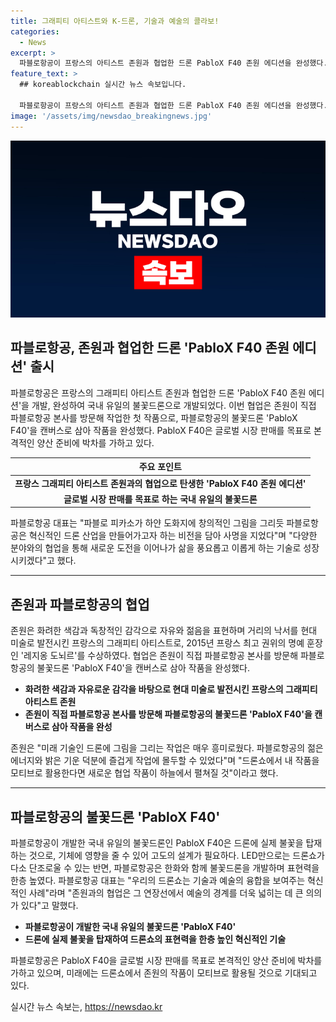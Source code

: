 ```yaml
---
title: 그래피티 아티스트와 K-드론, 기술과 예술의 콜라보!
categories:
  - News
excerpt: >
  파블로항공이 프랑스의 아티스트 존원과 협업한 드론 PabloX F40 존원 에디션을 완성했다. 이 드론은 파블로항공이 개발한 국내 유일의 불꽃드론으로, 존원의 작품을 드론에 그림으로 표현하고자 한 것이다. 이 협업은 기술과 예술의 융합을 보여주는 혁신적인 사례로 평가되며, 파블로항공은 다양한 분야와의 협업을 통해 삶을 풍요롭고 이롭게 하는 기술을 성장시키고자 한다. PabloX F40은 글로벌 시장 판매를 목표로 본격적인 양산 준비에 박차를 가하고 있으며, 존원은 이를 통해 새로운 협업 작품이 하늘에서 펼쳐질 것으로 기대하고 있다.
feature_text: >
  ## koreablockchain 실시간 뉴스 속보입니다.

  파블로항공이 프랑스의 아티스트 존원과 협업한 드론 PabloX F40 존원 에디션을 완성했다. 이 드론은 파블로항공이 개발한 국내 유일의 불꽃드론으로, 존원의 작품을 드론에 그림으로 표현하고자 한 것이다. 이 협업은 기술과 예술의 융합을 보여주는 혁신적인 사례로 평가되며, 파블로항공은 다양한 분야와의 협업을 통해 삶을 풍요롭고 이롭게 하는 기술을 성장시키고자 한다. PabloX F40은 글로벌 시장 판매를 목표로 본격적인 양산 준비에 박차를 가하고 있으며, 존원은 이를 통해 새로운 협업 작품이 하늘에서 펼쳐질 것으로 기대하고 있다.
image: '/assets/img/newsdao_breakingnews.jpg'
---
```


<p><img src="/assets/img/newsdao_breakingnews.jpg" alt="koreablockchain 속보" /></p>

<h2 data-ke-size="size26">파블로항공, 존원과 협업한 드론 'PabloX F40 존원 에디션' 출시</h2>

<p data-ke-size="size16">파블로항공은 프랑스의 그래피티 아티스트 존원과 협업한 드론 'PabloX F40 존원 에디션'을 개발, 완성하여 국내 유일의 불꽃드론으로 개발되었다.  이번 협업은 존원이 직접 파블로항공 본사를 방문해 작업한 첫 작품으로, 파블로항공의 불꽃드론 'PabloX F40'을 캔버스로 삼아 작품을 완성했다. PabloX F40은 글로벌 시장 판매를 목표로 본격적인 양산 준비에 박차를 가하고 있다.</p>

<table>
    <thead>
        <tr>
            <th style="text-align: center;">주요 포인트</th>
        </tr>
    </thead>
    <tbody>
        <tr>
            <td style="text-align: center; height: 17px;"><b>프랑스 그래피티 아티스트 존원과의 협업으로 탄생한 'PabloX F40 존원 에디션'</b></td>
        </tr>
        <tr>
            <td style="text-align: center; height: 17px;"><b>글로벌 시장 판매를 목표로 하는 국내 유일의 불꽃드론</b></td>
        </tr>
    </tbody>
</table>

<p data-ke-size="size16">파블로항공 대표는 "파블로 피카소가 하얀 도화지에 창의적인 그림을 그리듯 파블로항공은 혁신적인 드론 산업을 만들어가고자 하는 비전을 담아 사명을 지었다"며 "다양한 분야와의 협업을 통해 새로운 도전을 이어나가 삶을 풍요롭고 이롭게 하는 기술로 성장시키겠다"고 했다.</p>

<hr>

<h2 data-ke-size="size26">존원과 파블로항공의 협업</h2>

<p data-ke-size="size16">존원은 화려한 색감과 독창적인 감각으로 자유와 젊음을 표현하며 거리의 낙서를 현대 미술로 발전시킨 프랑스의 그래피티 아티스트로, 2015년 프랑스 최고 권위의 명예 훈장인 '레지옹 도뇌르'를 수상하였다. 협업은 존원이 직접 파블로항공 본사를 방문해 파블로항공의 불꽃드론 'PabloX F40'을 캔버스로 삼아 작품을 완성했다.</p>

<ul>
    <li><b>화려한 색감과 자유로운 감각을 바탕으로 현대 미술로 발전시킨 프랑스의 그래피티 아티스트 존원</b></li>
    <li><b>존원이 직접 파블로항공 본사를 방문해 파블로항공의 불꽃드론 'PabloX F40'을 캔버스로 삼아 작품을 완성</b></li>
</ul>

<p data-ke-size="size16">존원은 "미래 기술인 드론에 그림을 그리는 작업은 매우 흥미로웠다. 파블로항공의 젊은 에너지와 밝은 기운 덕분에 즐겁게 작업에 몰두할 수 있었다"며 "드론쇼에서 내 작품을 모티브로 활용한다면 새로운 협업 작품이 하늘에서 펼쳐질 것"이라고 했다.</p>

<hr>

<h2 data-ke-size="size26">파블로항공의 불꽃드론 'PabloX F40'</h2>

<p data-ke-size="size16">파블로항공이 개발한 국내 유일의 불꽃드론인 PabloX F40은 드론에 실제 불꽃을 탑재하는 것으로, 기체에 영향을 줄 수 있어 고도의 설계가 필요하다. LED만으로는 드론쇼가 다소 단조로울 수 있는 반면, 파블로항공은 한화와 함께 불꽃드론을 개발하며 표현력을 한층 높였다. 파블로항공 대표는 "우리의 드론쇼는 기술과 예술의 융합을 보여주는 혁신적인 사례"라며 "존원과의 협업은 그 연장선에서 예술의 경계를 더욱 넓히는 데 큰 의의가 있다"고 말했다.</p>

<ul>
    <li><b>파블로항공이 개발한 국내 유일의 불꽃드론 'PabloX F40'</b></li>
    <li><b>드론에 실제 불꽃을 탑재하여 드론쇼의 표현력을 한층 높인 혁신적인 기술</b></li>
</ul>

<p data-ke-size="size16">파블로항공은 PabloX F40을 글로벌 시장 판매를 목표로 본격적인 양산 준비에 박차를 가하고 있으며, 미래에는 드론쇼에서 존원의 작품이 모티브로 활용될 것으로 기대되고 있다.</p>
실시간 뉴스 속보는, <a href="https://newsdao.kr" rel="dofollow">https://newsdao.kr</a>


